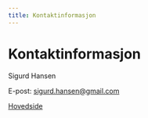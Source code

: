 ```yaml
---
title: Kontaktinformasjon
---
```

# Kontaktinformasjon
Sigurd Hansen

E-post: sigurd.hansen@gmail.com

[Hovedside](index.md)
